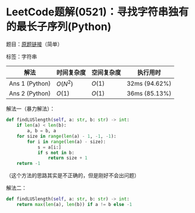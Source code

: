 # LeetCode题解(0521)：寻找字符串独有的最长子序列(Python)

题目：[原题链接](https://leetcode-cn.com/problems/longest-uncommon-subsequence-i/)（简单）

标签：字符串

| 解法           | 时间复杂度 | 空间复杂度 | 执行用时      |
| -------------- | ---------- | ---------- | ------------- |
| Ans 1 (Python) | $O(N^2)$   | $O(1)$     | 32ms (94.62%) |
| Ans 2 (Python) | $O(1)$     | $O(1)$     | 36ms (85.13%) |

解法一（暴力解法）：

```python
def findLUSlength(self, a: str, b: str) -> int:
    if len(a) < len(b):
        a, b = b, a
    for size in range(len(a) - 1, -1, -1):
        for i in range(len(a) - size):
            s = a[i:]
            if s not in b:
                return size + 1
    return -1
```

（这个方法的思路其实是不正确的，但是刚好不会出问题）

解法二：

```python
def findLUSlength(self, a: str, b: str) -> int:
    return max(len(a), len(b)) if a != b else -1
```




